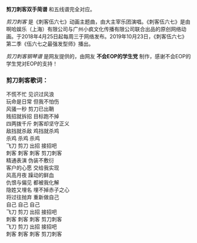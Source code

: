 

**剪刀刺客双手简谱** 和五线谱完全对应。

_剪刀刺客_
是《刺客伍六七》动画主题曲，由大主宰乐团演唱。《刺客伍六七》是由啊哈娱乐（上海）有限公司与广州小疯文化传播有限公司联合出品的原创网络动画。于2018年4月25日起每周三于网络发布。2019年10月23日，《刺客伍六七》第二季《伍六七之最强发型师》播出。

_剪刀刺客钢琴谱_ 是网友提供的，由网友 **不会EOP的学生党** 制作，感谢不会EOP的学生党对EOP的支持！

### 剪刀刺客歌词：

不慌不忙 见识过风浪  
玩命是日常 但我不怕伤  
风骚一秒 剪刀已出鞘  
贱招就拆招 目标跑不掉  
四两拨千斤 刺客却坚守正义  
敌挡就杀敌 鸡挡就杀鸡  
杀鸡 杀鸡 杀鸡  
飞刀 剪刀 出招 接招吧  
刺客 刺客 刺客 剪刀刺客  
精通表演 伪装不敷衍  
客户的心愿 交给我实现  
风高月夜 躁动的鲜血  
仇恨与偏见 都被我化解  
隐姓又埋名 埋不掉赤子之心  
将过往抛弃 重新做自己  
自己 自己 自己  
飞刀 剪刀 出招 接招吧  
刺客 刺客 刺客 剪刀刺客  
飞刀 剪刀 出招 接招吧  
刺客 刺客 刺客 剪刀刺客

